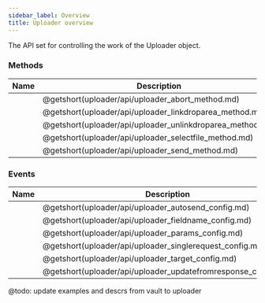 ```yaml
---
sidebar_label: Overview
title: Uploader overview
---
```


The API set for controlling the work of the Uploader object.

### Methods

| Name                                               | Description                                               |
| -------------------------------------------------- | --------------------------------------------------------- |
| [](uploader/api/uploader_abort_method.md)          | @getshort(uploader/api/uploader_abort_method.md)          |
| [](uploader/api/uploader_linkdroparea_method.md)   | @getshort(uploader/api/uploader_linkdroparea_method.md)   |
| [](uploader/api/uploader_unlinkdroparea_method.md) | @getshort(uploader/api/uploader_unlinkdroparea_method.md) |
| [](uploader/api/uploader_selectfile_method.md)     | @getshort(uploader/api/uploader_selectfile_method.md)     |
| [](uploader/api/uploader_send_method.md)           | @getshort(uploader/api/uploader_send_method.md)           |

### Events

| Name                                                   | Description                                                   |
| ------------------------------------------------------ | ------------------------------------------------------------- |
| [](uploader/api/uploader_autosend_config.md)           | @getshort(uploader/api/uploader_autosend_config.md)           |
| [](uploader/api/uploader_fieldname_config.md)          | @getshort(uploader/api/uploader_fieldname_config.md)          |
| [](uploader/api/uploader_params_config.md)             | @getshort(uploader/api/uploader_params_config.md)             |
| [](uploader/api/uploader_singlerequest_config.md)      | @getshort(uploader/api/uploader_singlerequest_config.md)      |
| [](uploader/api/uploader_target_config.md)             | @getshort(uploader/api/uploader_target_config.md)             |
| [](uploader/api/uploader_updatefromresponse_config.md) | @getshort(uploader/api/uploader_updatefromresponse_config.md) |

@todo: update examples and descrs from vault to uploader
